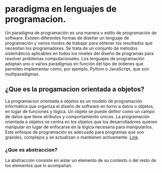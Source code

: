 # paradigma en lenguajes de programacion.
Un paradigma de programación es una manera o estilo de programación de software. Existen diferentes formas de diseñar un lenguaje de 
programación y varios modos de trabajar para obtener los resultados que necesitan los programadores.  Se trata de un conjunto de 
métodos sistemáticos aplicables en todos los niveles del diseño de programas para resolver problemas computacionales.
Los lenguajes de programación adoptan uno o varios paradigmas en función del tipo de órdenes que permiten implementar 
como, por ejemplo, Python o JavaScript, que son multiparadigmas.
## ¿Que es la progamacion orientada a objetos?
La programacion orientada a objetos es un modelo de programación informática que organiza el diseño de software en torno a datos u objetos, 
en lugar de funciones y lógica. Un objeto se puede definir como un campo de datos que tiene atributos y comportamiento únicos.
La programación orientada a objetos se centra en los objetos que los desarrolladores quieren manipular en lugar de enfocarse 
en la lógica necesaria para manipularlos. Este enfoque de programación es adecuado para programas que son grandes, complejos
 y se actualizan o mantienen activamente.
 [Link](amo.githubusercontent.com/8004d76f33cb0ccbdc556b9461292bcbeca85814df2722b0683df1d61e61a8e9/68747470733a2f2f70726f6772616d6163696f6e63657469733130342e6d696c61756c61732e636f6d2f706c7567696e66696c652e7068702f32352f636f757273652f6f7665727669657766696c65732f38393132306236322d613533632d343931642d613335392d3833396232663339393731622e706e67 "poo").

### ¿Que es abstraccion?
La abstracción consiste en aislar un elemento de su contexto o del resto de los elementos que lo acompañan.
####



